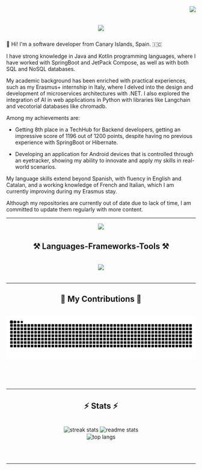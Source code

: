 <img align="right" src="https://visitor-badge.laobi.icu/badge?page_id=idevcm.idevcm" />
<h1 align="center">
    <img src="https://readme-typing-svg.herokuapp.com/?font=Righteous&size=35&center=true&vCenter=true&width=500&height=70&duration=4000&lines=Hi+Everyone!+👋;+I'm+Ignacio+Barrios!;" />
</h1>

👋 Hi! I'm a software developer from Canary Islands, Spain. 🇮🇨

I have strong knowledge in Java and Kotlin programming languages, where I have worked with SpringBoot and JetPack Compose, as well as with both SQL and NoSQL databases.

My academic background has been enriched with practical experiences, such as my Erasmus+ internship in Italy, where I delved into the design and development of microservices architectures with .NET. I also explored the integration of AI in web applications in Python with libraries like Langchain and vecotorial databases like chromadb.

Among my achievements are:

+ Getting 8th place in a TechHub for Backend developers, getting an impressive score of 1196 out of 1200 points, despite having no previous experience with SpringBoot or Hibernate. 

+ Developing an application for Android devices that is controlled through an eyetracker, showing my ability to innovate and apply my skills in real-world scenarios.

My language skills extend beyond Spanish, with fluency in English and Catalan, and a working knowledge of French and Italian, which I am currently improving during my Erasmus stay.

Although my repositories are currently out of date due to lack of time, I am committed to update them regularly with more content.
<hr/>

<div align="center">
  <a href="https://www.linkedin.com/in/ignarrios/" target="_blank">
    <img src="https://img.shields.io/badge/LinkedIn-0077B5?style=for-the-badge&logo=linkedin&logoColor=white" target="_blank" />
  </a>
</div>

<h2 align="center">⚒️ Languages-Frameworks-Tools ⚒️</h2>
<br/>
<div align="center">
    <img src="https://skillicons.dev/icons?i=java,kotlin,cs,py,ai,spring,dotnet,angular,bootstrap,react,nodejs,githubactions,postgres,docker,postman&perline=7"/>
</div>
<br/>
 <hr/>

 <div align="center">
  <h2>🐍 My Contributions 🐍</h2>
  <br>
  <img alt="snake eating my contributions" src="https://raw.githubusercontent.com/idevcm/idevcm/output/github-contribution-grid-snake.svg" />
  
  <br/><br/><br/>
</div>

<hr/>

<h2 align="center">⚡ Stats ⚡</h2>
<br>
<div align=center>
  <img width=390 src="https://github-readme-streak-stats-salesp07.vercel.app/?user=idevcm&count_private=true&theme=react&border_radius=10" alt="streak stats"/>
  <img width=390 src="https://github-readme-stats-salesp07.vercel.app/api?username=idevcm&count_private=true&show_icons=true&theme=react&rank_icon=github&border_radius=10" alt="readme stats" />
  <br/>
  <img width=325 align="center" src="https://github-readme-stats-salesp07.vercel.app/api/top-langs/?username=idevcm&hide=HTML&langs_count=8&layout=compact&theme=react&border_radius=10&size_weight=0.5&count_weight=0.5&exclude_repo=github-readme-stats" alt="top langs" />
</div>

<br/><br/>

<hr/>

<br/>
